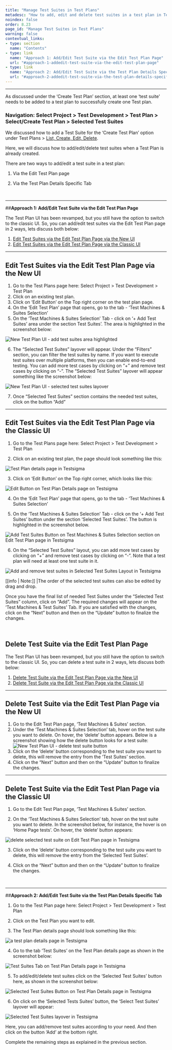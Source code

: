 ```yaml
---
title: "Manage Test Suites in Test Plans"
metadesc: "How to add, edit and delete test suites in a test plan in Testsigma. "
noindex: false
order: 8.23
page_id: "Manage Test Suites in Test Plans"
warning: false
contextual_links:
- type: section
  name: "Contents" 
- type: link
  name: "Approach 1: Add/Edit Test Suite via the Edit Test Plan Page"
  url: "#approach-1-addedit-test-suite-via-the-edit-test-plan-page"
- type: link
  name: "Approach 2: Add/Edit Test Suite via the Test Plan Details Specific Tab"
  url: "#approach-2-addedit-test-suite-via-the-test-plan-details-specific-tab"
---
```


---

As discussed under the ‘Create Test Plan’ section, at least one ‘test suite' needs to be added to a test plan to successfully create one Test plan. 

### Navigation: Select Project > Test Development > Test Plan > Select/Create Test Plan > Selected Test Suites

We discussed how to add a Test Suite for the ‘Create Test Plan’ option under Test Plans > [List, Create, Edit, Delete](https://testsigma.com/docs/test-management/test-plans/overview/).

Here, we will discuss how to add/edit/delete test suites when a Test Plan is already created.

There are two ways to add/edit a test suite in a test plan:

1. Via the Edit Test Plan page
   
2. Via the Test Plan Details Specific Tab

&emsp;

---
##**Approach 1: Add/Edit Test Suite via the Edit Test Plan Page**

The Test Plan UI has been revamped, but you still have the option to switch to the classic UI. So, you can add/edit test suites via the Edit Test Plan page in 2 ways, lets discuss both below:

1. [Edit Test Suites via the Edit Test Plan Page via the New UI](#edit-test-suites-via-the-edit-test-plan-page-via-the-new-ui)
2. [Edit Test Suites via the Edit Test Plan Page via  the Classic UI](#edit-test-suites-via-the-edit-test-plan-page-via-the-classic-ui)

---

## **Edit Test Suites via the Edit Test Plan Page via the New UI**
1. Go to the Test Plans page here: Select Project > Test Development > Test Plan
2. Click on an existing test plan.
3. Click on ‘Edit Button’ on the Top right corner on the test plan page. 
4. On the ‘Edit Test Plan’ page that opens, go to the tab - ‘Test Machines & Suites Selection’
5. On the ‘Test Machines & Suites Selection’ Tab - click on ‘+ Add Test Suites’ area under the section Test Suites’. The area is highlighted in the screenshot below:

![New Test Plan UI - add test suites area highlighted](https://s3.amazonaws.com/static-docs.testsigma.com/new_images/test-management/test-plans/manage-test-suites/new-testplanUI-add-test-suites-area-highlighted.png)

6. The “Selected Test Suites” layover will appear. Under the “Filters” section, you can filter the test suites by name. If you want to execute test suites over multiple platforms, then you can enable end-to-end testing. You can add more test cases by clicking on “+” and remove test cases by clicking on “-”. The “Selected Test Suites” layover will appear something like the screenshot below:

![New Test Plan UI - selected test suites layover](https://s3.amazonaws.com/static-docs.testsigma.com/new_images/test-management/test-plans/manage-test-suites/new-test-plan-ui-selected-test-suites-layover.png)

7. Once “Selected Test Suites” section contains the needed test suites, click on the button “Add”

---

## **Edit Test Suites via the Edit Test Plan Page via the Classic UI**


1. Go to the Test Plans page here: Select Project > Test Development > Test Plan
    
2. Click on an existing test plan, the page should look something like this:

![Test Plan details page in Testsigma](https://docs.testsigma.com/images/manage-test-suites/test-plan-details-page-testsigmaunnamed.png)

3. Click on ‘Edit Button’ on the Top right corner, which looks like this:

![Edit Button on Test Plan Details page on Testsigma](https://docs.testsigma.com/images/manage-test-suites/edit-button-test-plan-details-testsigma.png)

4. On the ‘Edit Test Plan’ page that opens, go to the tab - ‘Test Machines & Suites Selection’

5. On the ‘Test Machines & Suites Selection’ Tab - click on the ‘+ Add Test Suites’ button under the section ‘Selected Test Suites’. The button is highlighted in the screenshot below.

![Add Test Suites Button on Test Machines & Suites Selection section on Edit Test Plan page in Testsigma](https://docs.testsigma.com/images/manage-test-suites/add-test-suites-button-test-machines-and-suites-selection-edit-test-plan-testsigma.png)

6. On the “Selected Test Suites” layout, you can add more test cases by clicking on “+” and remove test cases by clicking on “-”. Note that a test plan will need at least one test suite in it. 

![Add and remove test suites in Selected Test Suites Layout in Testsigma](https://docs.testsigma.com/images/manage-test-suites/selected-test-suites-layout-add-remove-test-suites-testsigma.png)

[[info | Note:]]
|The order of the selected test suites can also be edited by drag and drop.


Once you have the final list of needed Test Suites under the “Selected Test Suites” column, click on “Add”. The required changes will appear on the ‘Test Machines & Test Suites’ Tab.
If you are satisfied with the changes, click on the “Next” button and then on the “Update” button to finalize the changes.

&emsp;

## **Delete Test Suite via the Edit Test Plan Page**

The Test Plan UI has been revamped, but you still have the option to switch to the classic UI. So, you can delete a test suite in 2 ways, lets discuss both below:

1. [Delete Test Suite via the Edit Test Plan Page via the New UI](#delete-test-suite-via-the-edit-test-plan-page-via-the-new-ui)
2. [Delete Test Suite via the Edit Test Plan Page via the Classic UI](#delete-test-suite-via-the-edit-test-plan-page-via-the-classic-ui)

---

## **Delete Test Suite via the Edit Test Plan Page via the New UI**

1. Go to the Edit Test Plan page, ‘Test Machines & Suites’ section.
2. Under the ‘Test Machines & Suites Selection’ tab, hover on the test suite you want to delete. On hover, the ‘delete’ button appears. Below is a screenshot showing how the delete button looks for a test suite: 
![New Test Plan UI - delete test suite button](https://s3.amazonaws.com/static-docs.testsigma.com/new_images/test-management/test-plans/manage-test-suites/new-test-plan-ui-delete-test-suite-button.png)
3. Click on the ‘delete’ button corresponding to the test suite you want to delete, this will remove the entry from the ‘Test Suites’ section.
4. Click on the “Next” button and then on the “Update” button to finalize the changes.



---

## **Delete Test Suite via the Edit Test Plan Page via the Classic UI**

1. Go to the Edit Test Plan page, ‘Test Machines & Suites’ section.
   
2. On the ‘Test Machines & Suites Selection’ tab, hover on the test suite you want to delete. In the screenshot below, for instance, the hover is on ‘Home Page tests’. On hover, the ‘delete’ button appears:

![delete selected test suite on Edit Test Plan page in Testsigma](https://s3.amazonaws.com/static-docs.testsigma.com/new_images/test-management/test-plans/manage-test-suites/delete-selected-test-suite-edit-test-plan-testsigma.png)

3. Click on the ‘delete’ button corresponding to the test suite you want to delete, this will remove the entry from the ‘Selected Test Suites’.
   
4. Click on the “Next” button and then on the “Update” button to finalize the changes.

&emsp;

---
##**Approach 2: Add/Edit Test Suite via the Test Plan Details Specific Tab**

1. Go to the Test Plan page here: Select Project > Test Development > Test Plan
   
2. Click on the Test Plan you want to edit.
   
3. The Test Plan details page should look something like this:

![a test plan details page in Testsigma](https://docs.testsigma.com/images/manage-test-suites/test-plan-details-page-testsigma.png)

4. Go to the tab ‘Test Suites’ on the Test Plan details page as shown in the screenshot below:

![Test Suites Tab on Test Plan Details page in Testsigma](https://docs.testsigma.com/images/manage-test-suites/test-suites-tab-test-plan-details-page-testsigma.png)

5. To add/edit/delete test suites click on the ‘Selected Test Suites’ button here, as shown in the screenshot below:

![Selected Test Suites Button on Test Plan Details page in Testsigma](https://docs.testsigma.com/images/manage-test-suites/selected-test-suites-button-test-plan-details-page-testsigma.png)

6. On click on the ‘Selected Tests Suites’ button, the ‘Select Test Suites’ layover will appear:

![Selected Test Suites layover in Testsigma](https://docs.testsigma.com/images/manage-test-suites/selected-test-suites-layover-testsigma.png)

Here, you can add/remove test suites according to your need. And then click on the button ‘Add’ at the bottom right.

Complete the remaining steps as explained in the previous section.





